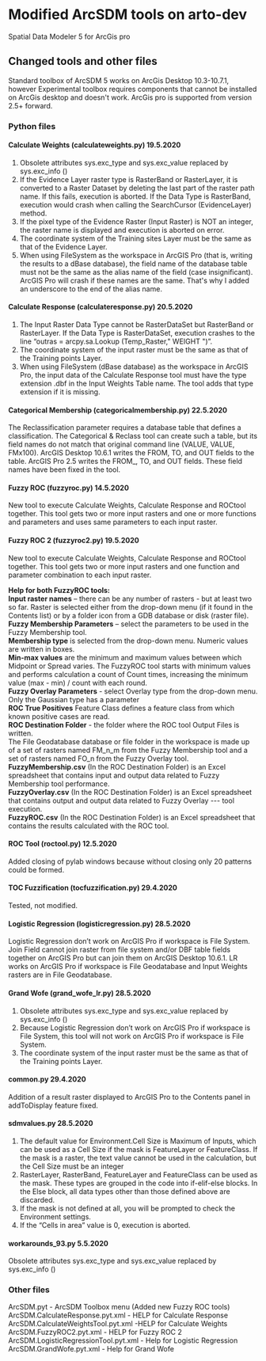 # Modified ArcSDM tools on arto-dev
Spatial Data Modeler 5 for ArcGis pro<Br>

## Changed tools and other files <br>

Standard toolbox of ArcSDM 5 works on ArcGis Desktop 10.3-10.7.1, however Experimental toolbox requires components that cannot be installed on ArcGis desktop and doesn't work. ArcGis pro is supported from version 2.5+ forward.

### Python files <br>

#### Calculate Weights (calculateweights.py) 19.5.2020<br>
1. Obsolete attributes sys.exc_type and sys.exc_value replaced by sys.exc_info ()<br>
2. If the Evidence Layer raster type is RasterBand or RasterLayer, it is converted to a Raster Dataset by deleting the last part of the raster path name. If this fails, execution is aborted. If the Data Type is RasterBand, execution would crash when calling the SearchCursor (EvidenceLayer) method.<br>
3. If the pixel type of the Evidence Raster (Input Raster) is NOT an integer, the raster name is displayed and execution is aborted on error.<br>
4. The coordinate system of the Training sites Layer must be the same as that of the Evidence Layer.<br>
5. When using FileSystem as the workspace in ArcGIS Pro (that is, writing the results to a dBase database), the field name of the database table must not be the same as the alias name of the field (case insignificant). ArcGIS Pro will crash if these names are the same. That's why I added an underscore to the end of the alias name.<br>

#### Calculate Response (calculateresponse.py) 20.5.2020<br>
1. The Input Raster Data Type cannot be RasterDataSet but RasterBand or RasterLayer. If the Data Type is RasterDataSet, execution crashes to the line “outras = arcpy.sa.Lookup (Temp_Raster," WEIGHT ")”.<br>
2. The coordinate system of the input raster must be the same as that of the Training points Layer.<br>
3. When using FileSystem (dBase database) as the workspace in ArcGIS Pro, the input data of the Calculate Response tool must have the type extension .dbf in the Input Weights Table name. The tool adds that type extension if it is missing.<br>

#### Categorical Membership (categoricalmembership.py) 22.5.2020<br>
The Reclassification parameter requires a database table that defines a classification. The Categorical & Reclass tool can create such a table, but its field names do not match that original command line (VALUE, VALUE, FMx100). ArcGIS Desktop 10.6.1 writes the FROM, TO, and OUT fields to the table. ArcGIS Pro 2.5 writes the FROM_, TO, and OUT fields. These field names have been fixed in the tool.<br>

#### Fuzzy ROC (fuzzyroc.py) 14.5.2020<br>
New tool to execute Calculate Weights, Calculate Response and ROCtool together. This tool gets two or more input rasters and one or more functions and parameters and uses same parameters to each input raster.<br>

#### Fuzzy ROC 2 (fuzzyroc2.py) 19.5.2020<br>
New tool to execute Calculate Weights, Calculate Response and ROCtool together. This tool gets two or more input rasters and one function and parameter combination to each input raster.<br>

<b>Help for both FuzzyROC tools:</b><br>
<b>Input raster names</b> – there can be any number of rasters - but at least two so far. Raster is selected either from the drop-down menu (if it found in the Contents list) or by a folder icon from a GDB database or disk (raster file).<br>
<b>Fuzzy Membership Parameters</b> – select the parameters to be used in the Fuzzy Membership tool.<br>
<b>Membership type</b> is selected from the drop-down menu. Numeric values are written in boxes.<br>
<b>Min-max values</b> are the minimum and maximum values between which Midpoint or Spread varies. The FuzzyROC tool starts with minimum values and performs calculation a count of Count times, increasing the minimum value (max - min) / count with each round.<br>
<b>Fuzzy Overlay Parameters</b> - select Overlay type from the drop-down menu. Only the Gaussian type has a parameter<br>
<b>ROC True Positives</b> Feature Class defines a feature class from which known positive cases are read.<br>
<b>ROC Destination Folder</b> - the folder where the ROC tool Output Files is written.<br>
The File Geodatabase database or file folder in the workspace is made up of a set of rasters named FM_n_m from the Fuzzy Membership tool and a set of rasters named FO_n from the Fuzzy Overlay tool.<br>
<b>FuzzyMembership.csv</b> (In the ROC Destination Folder) is an Excel spreadsheet that contains input and output data related to Fuzzy Membership tool performance.<br>
<b>FuzzyOverlay.csv</b> (In the ROC Destination Folder) is an Excel spreadsheet that contains output and output data related to Fuzzy Overlay --- tool execution.<br>
<b>FuzzyROC.csv</b> (In the ROC Destination Folder) is an Excel spreadsheet that contains the results calculated with the ROC tool.<br>

#### ROC Tool (roctool.py)	12.5.2020<br>
Added closing of pylab windows because without closing only 20 patterns could be formed.<br>

#### TOC Fuzzification (tocfuzzification.py)	29.4.2020<br>
Tested, not modified.<br>

#### Logistic Regression (logisticregression.py)	28.5.2020<br>
Logistic Regression don’t work on ArcGIS Pro if workspace is File System. Join Field cannot join raster from file system and/or DBF table fields together on ArcGIS Pro but can join them on ArcGIS Desktop 10.6.1. LR works on ArcGIS Pro if workspace is File Geodatabase and Input Weights rasters are in File Geodatabase. <br>

#### Grand Wofe (grand_wofe_lr.py)	28.5.2020<br>
1. Obsolete attributes sys.exc_type and sys.exc_value replaced by sys.exc_info ()<br>
2. Because Logistic Regression don’t work on ArcGIS Pro if workspace is File System, this tool will not work on ArcGIS Pro if workspace is File System.<br>
3. The coordinate system of the input raster must be the same as that of the Training points Layer.<br>

#### common.py 29.4.2020<br>
Addition of a result raster displayed  to ArcGIS Pro to the Contents panel in addToDisplay feature fixed.<br>

#### sdmvalues.py 28.5.2020<br>
1. The default value for Environment.Cell Size is Maximum of Inputs, which can be used as a Cell Size if the mask is FeatureLayer or FeatureClass. If the mask is a raster, the text value cannot be used in the calculation, but the Cell Size must be an integer<br>
2. RasterLayer, RasterBand, FeatureLayer and FeatureClass can be used as the mask. These types are grouped in the code into if-elif-else blocks. In the Else block, all data types other than those defined above are discarded.<br>
3. If the mask is not defined at all, you will be prompted to check the Environment settings.<br>
4. If the “Cells in area” value is 0, execution is aborted.<br>

#### workarounds_93.py 5.5.2020<br>
Obsolete attributes sys.exc_type and sys.exc_value replaced by sys.exc_info ()<br>

### Other files<br>

ArcSDM.pyt - ArcSDM Toolbox menu (Added new Fuzzy ROC tools)
ArcSDM.CalculateResponse.pyt.xml	- HELP for Calculate Response<br>
ArcSDM.CalculateWeightsTool.pyt.xml	 -HELP for Calculate Weights<br>
ArcSDM.FuzzyROC2.pyt.xml - HELP for Fuzzy ROC 2<br>
ArcSDM.LogisticRegressionTool.pyt.xml - Help for Logistic Regression<br>
ArcSDM.GrandWofe.pyt.xml - Help for Grand Wofe<br>
